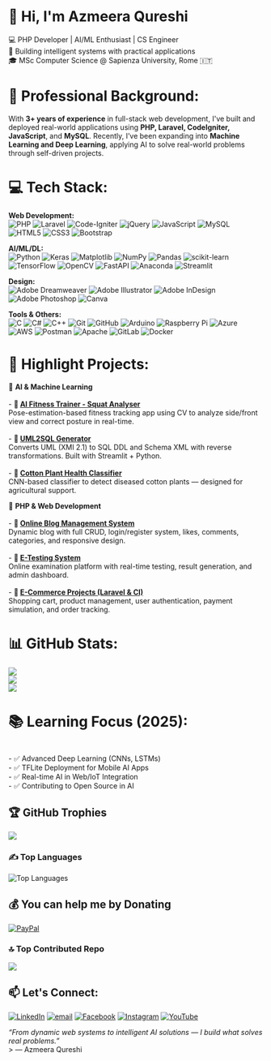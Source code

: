 # 👋 Hi, I'm Azmeera Qureshi
💻 PHP Developer | AI/ML Enthusiast | CS Engineer  <br>🧠 Building intelligent systems with practical applications  <br>🎓 MSc Computer Science @ Sapienza University, Rome 🇮🇹


# 💼 Professional Background:
With **3+ years of experience** in full-stack web development, I've built and deployed real-world applications using **PHP, Laravel, CodeIgniter, JavaScript**, and **MySQL**. Recently, I’ve been expanding into **Machine Learning and Deep Learning**, applying AI to solve real-world problems through self-driven projects. 


# 💻 Tech Stack:
**Web Development:**<br>
![PHP](https://img.shields.io/badge/php-%23777BB4.svg?style=for-the-badge&logo=php&logoColor=white) ![Laravel](https://img.shields.io/badge/laravel-%23FF2D20.svg?style=for-the-badge&logo=laravel&logoColor=white) 
![Code-Igniter](https://img.shields.io/badge/CodeIgniter-%23EF4223.svg?style=for-the-badge&logo=codeIgniter&logoColor=white) ![jQuery](https://img.shields.io/badge/jquery-%230769AD.svg?style=for-the-badge&logo=jquery&logoColor=white) ![JavaScript](https://img.shields.io/badge/javascript-%23323330.svg?style=for-the-badge&logo=javascript&logoColor=%23F7DF1E)  ![MySQL](https://img.shields.io/badge/mysql-4479A1.svg?style=for-the-badge&logo=mysql&logoColor=white) ![HTML5](https://img.shields.io/badge/html5-%23E34F26.svg?style=for-the-badge&logo=html5&logoColor=white) ![CSS3](https://img.shields.io/badge/css3-%231572B6.svg?style=for-the-badge&logo=css3&logoColor=white)  ![Bootstrap](https://img.shields.io/badge/bootstrap-%238511FA.svg?style=for-the-badge&logo=bootstrap&logoColor=white) <br>

**AI/ML/DL:**  <br>
![Python](https://img.shields.io/badge/python-3670A0?style=for-the-badge&logo=python&logoColor=ffdd54) ![Keras](https://img.shields.io/badge/Keras-%23D00000.svg?style=for-the-badge&logo=Keras&logoColor=white) ![Matplotlib](https://img.shields.io/badge/Matplotlib-%23ffffff.svg?style=for-the-badge&logo=Matplotlib&logoColor=black) ![NumPy](https://img.shields.io/badge/numpy-%23013243.svg?style=for-the-badge&logo=numpy&logoColor=white) ![Pandas](https://img.shields.io/badge/pandas-%23150458.svg?style=for-the-badge&logo=pandas&logoColor=white) ![scikit-learn](https://img.shields.io/badge/scikit--learn-%23F7931E.svg?style=for-the-badge&logo=scikit-learn&logoColor=white) ![TensorFlow](https://img.shields.io/badge/TensorFlow-%23FF6F00.svg?style=for-the-badge&logo=TensorFlow&logoColor=white) ![OpenCV](https://img.shields.io/badge/opencv-%23white.svg?style=for-the-badge&logo=opencv&logoColor=white)  ![FastAPI](https://img.shields.io/badge/FastAPI-005571?style=for-the-badge&logo=fastapi) ![Anaconda](https://img.shields.io/badge/Anaconda-%2344A833.svg?style=for-the-badge&logo=anaconda&logoColor=white) ![Streamlit](https://img.shields.io/badge/Streamlit-%23FE4B4B.svg?style=for-the-badge&logo=streamlit&logoColor=white) <br>

**Design:**<br>
![Adobe Dreamweaver](https://img.shields.io/badge/Adobe%20Dreamweaver-FF61F6.svg?style=for-the-badge&logo=Adobe%20Dreamweaver&logoColor=white) ![Adobe Illustrator](https://img.shields.io/badge/adobe%20illustrator-%23FF9A00.svg?style=for-the-badge&logo=adobe%20illustrator&logoColor=white) ![Adobe InDesign](https://img.shields.io/badge/Adobe%20InDesign-49021F?style=for-the-badge&logo=adobeindesign&logoColor=FF3366) ![Adobe Photoshop](https://img.shields.io/badge/adobe%20photoshop-%2331A8FF.svg?style=for-the-badge&logo=adobe%20photoshop&logoColor=white) ![Canva](https://img.shields.io/badge/Canva-%2300C4CC.svg?style=for-the-badge&logo=Canva&logoColor=white) <br>

**Tools & Others:** <br>
![C](https://img.shields.io/badge/c-%2300599C.svg?style=for-the-badge&logo=c&logoColor=white)  ![C#](https://img.shields.io/badge/c%23-%23239120.svg?style=for-the-badge&logo=csharp&logoColor=white) ![C++](https://img.shields.io/badge/c++-%2300599C.svg?style=for-the-badge&logo=c%2B%2B&logoColor=white) ![Git](https://img.shields.io/badge/git-%23F05033.svg?style=for-the-badge&logo=git&logoColor=white) ![GitHub](https://img.shields.io/badge/github-%23121011.svg?style=for-the-badge&logo=github&logoColor=white) ![Arduino](https://img.shields.io/badge/-Arduino-00979D?style=for-the-badge&logo=Arduino&logoColor=white)   ![Raspberry Pi](https://img.shields.io/badge/-Raspberry_Pi-C51A4A?style=for-the-badge&logo=Raspberry-Pi) ![Azure](https://img.shields.io/badge/azure-%230072C6.svg?style=for-the-badge&logo=microsoftazure&logoColor=white) ![AWS](https://img.shields.io/badge/AWS-%23FF9900.svg?style=for-the-badge&logo=amazon-aws&logoColor=white) ![Postman](https://img.shields.io/badge/Postman-FF6C37?style=for-the-badge&logo=postman&logoColor=white)  ![Apache](https://img.shields.io/badge/apache-%23D42029.svg?style=for-the-badge&logo=apache&logoColor=white)  ![GitLab](https://img.shields.io/badge/gitlab-%23181717.svg?style=for-the-badge&logo=gitlab&logoColor=white) ![Docker](https://img.shields.io/badge/docker-%230db7ed.svg?style=for-the-badge&logo=docker&logoColor=white)


# 🚀 Highlight Projects:

🔹 **AI & Machine Learning**<br><br>- **🧠 [AI Fitness Trainer - Squat Analyser](https://github.com/azmeera-quresh/AI-Fitness-Trainer---Squat-Analysis.git)**  <br>  Pose-estimation-based fitness tracking app using CV to analyze side/front view and correct posture in real-time.<br><br>- **📘 [UML2SQL Generator](https://github.com/azmeera-quresh/UML-SQL-Bidirectional-Converter.git)**  <br>  Converts UML (XMI 2.1) to SQL DDL and Schema XML with reverse transformations. Built with Streamlit + Python.<br><br>- **🌿 [Cotton Plant Health Classifier](https://github.com/azmeera-quresh/Cotton-Plant-Disease-Classifier.git)**  <br>  CNN-based classifier to detect diseased cotton plants — designed for agricultural support.

🔹 **PHP & Web Development**<br><br>- **📝 [Online Blog Management System](https://github.com/yourusername/blog-system)**  <br>  Dynamic blog with full CRUD, login/register system, likes, comments, categories, and responsive design.<br><br>- **🧪 [E-Testing System](https://github.com/yourusername/e-testing-system)**  <br>  Online examination platform with real-time testing, result generation, and admin dashboard.<br><br>- **🛒 [E-Commerce Projects (Laravel & CI)](https://github.com/yourusername/ecommerce-laravel)**  <br>  Shopping cart, product management, user authentication, payment simulation, and order tracking.


# 📊 GitHub Stats:
![](https://github-readme-stats.vercel.app/api?username=azmeera-qureshi&theme=dark&hide_border=false&include_all_commits=false&count_private=false)<br/>
![](https://nirzak-streak-stats.vercel.app/?user=azmeera-qureshi&theme=dark&hide_border=false)<br/>
![](https://github-readme-stats.vercel.app/api/top-langs/?username=azmeera-qureshi&theme=dark&hide_border=false&include_all_commits=false&count_private=false&layout=compact)


# 📚 Learning Focus (2025):
<br>- ✅ Advanced Deep Learning (CNNs, LSTMs)<br>- ✅ TFLite Deployment for Mobile AI Apps<br>- ✅ Real-time AI in Web/IoT Integration<br>- ✅ Contributing to Open Source in AI


## 🏆 GitHub Trophies
![](https://github-profile-trophy.vercel.app/?username=azmeera-qureshi&theme=radical&no-frame=false&no-bg=true&margin-w=4)

### ✍️ Top Languages  
![Top Languages](https://github-readme-stats.vercel.app/api/top-langs/?username=yourusername&layout=compact&theme=github_dark)


## 💰 You can help me by Donating
  [![PayPal](https://img.shields.io/badge/PayPal-00457C?style=for-the-badge&logo=paypal&logoColor=white)](https://paypal.me/AzmeeraQureshi) 

  
### 🔝 Top Contributed Repo
![](https://github-contributor-stats.vercel.app/api?username=azmeera-quresh&limit=5&theme=dark&combine_all_yearly_contributions=true)


## 📫 Let's Connect:
[![LinkedIn](https://img.shields.io/badge/LinkedIn-%230077B5.svg?logo=linkedin&logoColor=white)](www.linkedin.com/in/azmeera-qureshi-b92828338) [![email](https://img.shields.io/badge/Email-D14836?logo=gmail&logoColor=white)](mailto:azmeeraqureshi@gmail.com) [![Facebook](https://img.shields.io/badge/Facebook-%231877F2.svg?logo=Facebook&logoColor=white)](https://facebook.com/azmeera.qureshi) [![Instagram](https://img.shields.io/badge/Instagram-%23E4405F.svg?logo=Instagram&logoColor=white)](https://instagram.com/AzmeeraXplores) [![YouTube](https://img.shields.io/badge/YouTube-%23FF0000.svg?logo=YouTube&logoColor=white)](https://youtube.com/@azmeeraqureshi) 

*“From dynamic web systems to intelligent AI solutions — I build what solves real problems.”*  <br>> — Azmeera Qureshi<br>

